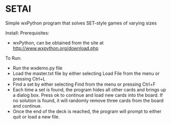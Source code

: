 SETAI
=====

Simple wxPython program that solves SET-style games of varying sizes

Install:
Prerequisites:
  - wxPython, can be obtained from the site at http://www.wxpython.org/download.php

To Run:
  - Run the wxdemo.py file
  - Load the master.txt file by either selecting Load File from the menu or pressing Ctrl+L
  - Find a set by either selecting Find from the menu or pressing Ctrl+F
  - Each time a set is found, the program hides all other cards and brings up a dialog box. Press ok
    to continue and load new cards into the board. If no solution is found, it will randomly remove
    three cards from the board and continue.
  - Once the end of the deck is reached, the program will prompt to either quit or load a new file.
    
  
